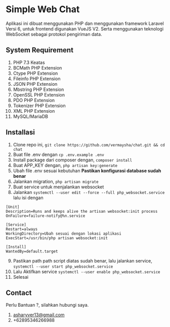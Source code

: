 # Simple Web Chat

Aplikasi ini dibuat menggunakan PHP dan menggunakan framework Laravel Versi 6, untuk frontend digunakan VueJS V2. Serta menggunakan teknologi WebSocket sebagai protokol pengiriman data.

## System Requirement
1. PHP 7.3 Keatas
2. BCMath PHP Extension
3. Ctype PHP Extension
4. Fileinfo PHP Extension
5. JSON PHP Extension
6. Mbstring PHP Extension
7. OpenSSL PHP Extension
8. PDO PHP Extension
9. Tokenizer PHP Extension
10. XML PHP Extension
11. MySQL/MariaDB


## Installasi

1.	Clone repo ini, `git clone https://github.com/vermaysha/chat.git && cd chat`
2.	Buat file .env dengan `cp .env.example .env`
3.	Install package dari composer dengan, `composer install`
3.	Buat APP_KEY dengan, `php artisan key:generate`
3.	Ubah file .env sesuai kebutuhan **Pastikan konfigurasi database sudah benar**
4.	Jalankan migration, `php artisan migrate`
5.	Buat service untuk menjalankan websocket
6.	Jalankan `systemctl --user edit --force --full php_websocket.service` lalu isi dengan
```
[Unit]
Description=Runs and keeps alive the artisan websocket:init process
OnFailure=failure-notify@%n.service

[Service]
Restart=always
WorkingDirectory=Ubah sesuai dengan lokasi aplikasi
ExecStart=/usr/bin/php artisan websocket:init

[Install]
WantedBy=default.target
```

9. Pastikan path path script diatas sudah benar, lalu jalankan service, `systemctl --user start php_websocket.service`
10. Lalu Aktifkan service `systemctl --user enable php_websocket.service`
11. Selesai

## Contact

Perlu Bantuan ?, silahkan hubungi saya.

1. asharyver13@gmail.com
2. +62895346266988
